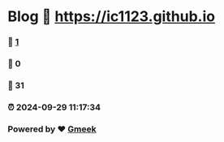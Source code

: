 # Blog :link: https://ic1123.github.io 
### :page_facing_up: [1](https://ic1123.github.io/tag.html) 
### :speech_balloon: 0 
### :hibiscus: 31 
### :alarm_clock: 2024-09-29 11:17:34 
### Powered by :heart: [Gmeek](https://github.com/Meekdai/Gmeek)
